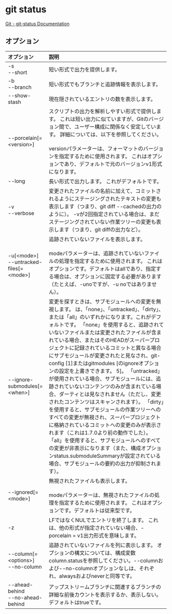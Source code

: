 # git status

[Git - git-status Documentation](https://git-scm.com/docs/git-status)

## オプション

|オプション|説明|
|:--|:--|
|-s<br>--short|短い形式で出力を提供します。|
|-b<br>--branch|短い形式でもブランチと追跡情報を表示します。|
|--show-stash|現在隠されているエントリの数を表示します。|
|--porcelain[=\<version\>]|スクリプトの出力を解析しやすい形式で提供します。 これは短い出力に似ていますが、Gitのバージョン間で、ユーザー構成に関係なく安定しています。 詳細については、以下を参照してください。<br><br>versionパラメーターは、フォーマットのバージョンを指定するために使用されます。 これはオプションであり、デフォルトで元のバージョンv1形式になります。|
|--long|長い形式で出力します。 これがデフォルトです。|
|-v<br>--verbose|変更されたファイルの名前に加えて、コミットされるようにステージングされたテキストの変更も表示します（つまり、git diff --cachedの出力のように）。 -vが2回指定されている場合は、まだステージングされていない作業ツリーの変更も表示します（つまり、git diffの出力など）。|
|-u[\<mode\>]<br>--untracked-files[=\<mode\>]|追跡されていないファイルを表示します。<br><br>modeパラメーターは、追跡されていないファイルの処理を指定するために使用されます。 これはオプションです。デフォルトはallであり、指定する場合は、オプションに固定する必要があります（たとえば、-unoですが、-u noではありません）。|
|--ignore-submodules[=\<when\>]|変更を探すときは、サブモジュールへの変更を無視します。 <when>は、「none」、「untracked」、「dirty」、または「all」のいずれかになります。これがデフォルトです。 「none」を使用すると、追跡されていないファイルまたは変更されたファイルが含まれている場合、またはそのHEADがスーパープロジェクトに記録されているコミットと異なる場合にサブモジュールが変更されたと見なされ、git-config [1]またはgitmodules [のignoreオプションの設定を上書きできます。 5]。 「untracked」が使用されている場合、サブモジュールには、追跡されていないコンテンツのみが含まれている場合、ダーティとは見なされません（ただし、変更されたコンテンツはスキャンされます）。 「dirty」を使用すると、サブモジュールの作業ツリーへのすべての変更が無視され、スーパープロジェクトに格納されているコミットへの変更のみが表示されます（これは1.7.0より前の動作でした）。 「all」を使用すると、サブモジュールへのすべての変更が非表示になります（また、構成オプションstatus.submoduleSummaryが設定されている場合、サブモジュールの要約の出力が抑制されます）。|
|--ignored[=\<mode\>]|無視されたファイルも表示します。<br><br>modeパラメーターは、無視されたファイルの処理を指定するために使用されます。 これはオプションです。デフォルトは従来型です。|
|-z|LFではなくNULでエントリを終了します。 これは、他の形式が指定されていない場合、-porcelain = v1出力形式を意味します。|
|--column[=\<options\>]<br>--no-column|追跡されていないファイルを列に表示します。 オプションの構文については、構成変数column.statusを参照してください。--columnおよび--no-columnオプションなしは、それぞれ、alwaysおよびneverと同等です。|
|--ahead-behind<br>--no-ahead-behind|アップストリームブランチに関連するブランチの詳細な前後カウントを表示するか、表示しない。 デフォルトはtrueです。|
